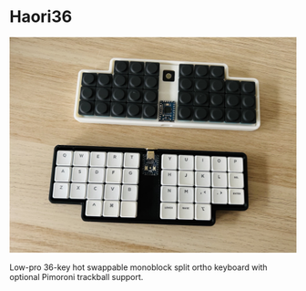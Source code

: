 # Haori36

![](haori36-keyboard.jpg)

Low-pro 36-key hot swappable monoblock split ortho keyboard with optional Pimoroni trackball support.